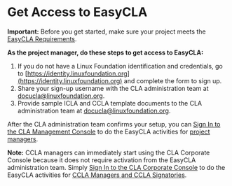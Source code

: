 # Get Access to EasyCLA

**Important:** Before you get started, make sure your project meets the [EasyCLA Requirements](https://lf-docs-linux-foundation.gitbook.io/easycla/getting-started/easycla-requirements).

**As the project manager, do these steps to get access to EasyCLA:**

1. If you do not have a Linux Foundation identification and credentials, go to [https://identity.linuxfoundation.org](https://identity.linuxfoundation.org) and complete the form to sign up.
2. Share your sign-up username with the CLA administration team at [docucla@linuxfoundation.org](mailto:docucla@linuxfoundation.org).
3. Provide sample ICLA and CCLA template documents to the CLA administration team at [docucla@linuxfoundation.org](mailto:docucla@linuxfoundation.org).

After the CLA administration team confirms your setup, you can [Sign In to the CLA Management Console](https://lf-docs-linux-foundation.gitbook.io/sktest/getting-started/ccla-managers-and-ccla-signatories) to do the EasyCLA activities for [project managers](https://lf-docs-linux-foundation.gitbook.io/easycla/getting-started/project-managers).

**Note:** CCLA managers can immediately start using the CLA Corporate Console because it does not require activation from the EasyCLA administration team. Simply [Sign In to the CLA Corporate Console](https://lf-docs-linux-foundation.gitbook.io/easycla/getting-started/project-managers/sign-in-to-the-cla-management-console) to do the EasyCLA activities for [CCLA Managers and CCLA Signatories](https://lf-docs-linux-foundation.gitbook.io/easycla/getting-started/ccla-managers-and-ccla-signatories).


